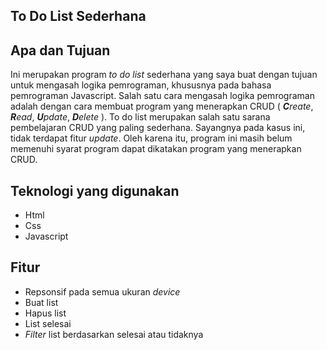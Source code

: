 ## To Do List Sederhana

## Apa dan Tujuan

Ini merupakan program _to do list_ sederhana yang saya buat dengan tujuan untuk mengasah logika pemrograman, khususnya pada bahasa pemrograman Javascript. Salah satu cara mengasah logika pemrograman adalah dengan cara membuat program yang menerapkan CRUD ( _**C**reate_, _**R**ead_, _**U**pdate_, _**D**elete_ ). To do list merupakan salah satu sarana pembelajaran CRUD yang paling sederhana. Sayangnya pada kasus ini, tidak terdapat fitur _update_. Oleh karena itu, program ini masih belum memenuhi syarat program dapat dikatakan program yang menerapkan CRUD.

## Teknologi yang digunakan

-   Html
-   Css
-   Javascript

## Fitur

-   Repsonsif pada semua ukuran _device_
-   Buat list
-   Hapus list
-   List selesai
-   _Filter_ list berdasarkan selesai atau tidaknya
